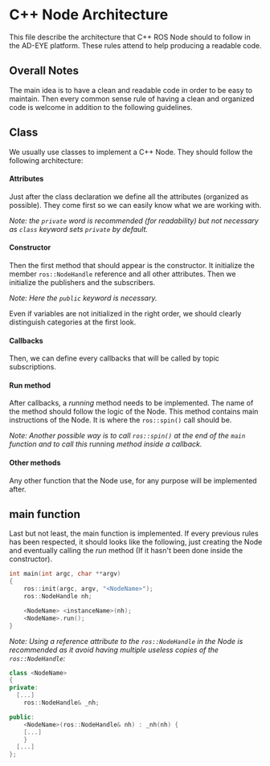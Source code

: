 C++ Node Architecture
=================

This file describe the architecture that C++ ROS Node should to follow in the AD-EYE platform.
These rules attend to help producing a readable code.

## Overall Notes
The main idea is to have a clean and readable code in order to be easy to maintain.
Then every common sense rule of having a clean and organized code is welcome in addition to the following guidelines.

## Class
We usually use classes to implement a C++ Node.
They should follow the following architecture:

#### Attributes
Just after the class declaration we define all the attributes (organized as possible).
They come first so we can easily know what we are working with.

_Note: the `private` word is recommended (for readability) but not necessary as `class` keyword sets `private` by default._

#### Constructor
Then the first method that should appear is the constructor.
It initialize the member `ros::NodeHandle` reference and all other attributes.
Then we initialize the publishers and the subscribers.

_Note: Here the `public` keyword is necessary._

Even if variables are not initialized in the right order, we should clearly distinguish categories at the first look.

#### Callbacks
Then, we can define every callbacks that will be called by topic subscriptions.

#### Run method
After callbacks, a _running_ method needs to be implemented. The name of the method should follow the logic of the Node. This method contains main instructions of the Node. It is where the `ros::spin()` call should be.

_Note: Another possible way is to call `ros::spin()` at the end of the `main` function and to call this_ running _method inside a callback._

#### Other methods
Any other function that the Node use, for any purpose will be implemented after.

## main function
Last but not least, the main function is implemented. If every previous rules has been respected, it should looks like the following, just creating the Node and eventually calling the _run_ method (If it hasn't been done inside the constructor).

```cpp
int main(int argc, char **argv)
{
	ros::init(argc, argv, "<NodeName>");
	ros::NodeHandle nh;

	<NodeName> <instanceName>(nh);
	<NodeName>.run();
}
```

_Note: Using a reference attribute to the `ros::NodeHandle` in the Node is recommended as it avoid having multiple useless copies of the `ros::NodeHandle`:_

```cpp
class <NodeName>
{
private:
  [...]
	ros::NodeHandle& _nh;

public:
	<NodeName>(ros::NodeHandle& nh) : _nh(nh) {
    [...]
    }
  [...]
};
```
